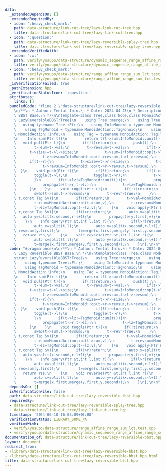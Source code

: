 ```yaml
---
data:
  _extendedDependsOn: []
  _extendedRequiredBy:
  - icon: ':heavy_check_mark:'
    path: data-structure/link-cut-tree/lazy-link-cut-tree.hpp
    title: data-structure/link-cut-tree/lazy-link-cut-tree.hpp
  - icon: ':question:'
    path: data-structure/link-cut-tree/lazy-reversible-splay-tree.hpp
    title: data-structure/link-cut-tree/lazy-reversible-splay-tree.hpp
  _extendedVerifiedWith:
  - icon: ':x:'
    path: verify/yosupo/data-structure/dynamic_sequence_range_affine_range_sum.test.cpp
    title: verify/yosupo/data-structure/dynamic_sequence_range_affine_range_sum.test.cpp
  - icon: ':heavy_check_mark:'
    path: verify/yosupo/data-structure/range_affine_range_sum_lct.test.cpp
    title: verify/yosupo/data-structure/range_affine_range_sum_lct.test.cpp
  _isVerificationFailed: true
  _pathExtension: hpp
  _verificationStatusIcon: ':question:'
  attributes:
    links: []
  bundledCode: "#line 2 \"data-structure/link-cut-tree/lazy-reversible-bbst.hpp\"\n\
    \n/**\n * Author: Teetat Info.\n * Date: 2024-04-13\n * Description: Lazy Reversible\
    \ BBST Base.\n */\n\ntemplate<class Tree,class Node,class MonoidAction>\nstruct\
    \ LazyReversibleBBST:Tree{\n    using Tree::merge;\n    using Tree::split;\n \
    \   using typename Tree::Ptr;\n    using InfoMonoid = typename MonoidAction::InfoMonoid;\n\
    \    using TagMonoid = typename MonoidAction::TagMonoid;\n    using Info = typename\
    \ MonoidAction::Info;\n    using Tag = typename MonoidAction::Tag;\n\n    LazyReversibleBBST()=default;\n\
    \n    Info sum(Ptr t){\n        return t?t->sum:InfoMonoid::unit();\n    }\n \
    \   void pull(Ptr t){\n        if(!t)return;\n        push(t);\n        t->size=1;\n\
    \        t->sum=t->val;\n        t->revsum=t->val;\n        if(t->l){\n      \
    \      t->size+=t->l->size;\n            t->sum=InfoMonoid::op(t->l->sum,t->sum);\n\
    \            t->revsum=InfoMonoid::op(t->revsum,t->l->revsum);\n        }\n  \
    \      if(t->r){\n            t->size+=t->r->size;\n            t->sum=InfoMonoid::op(t->sum,t->r->sum);\n\
    \            t->revsum=InfoMonoid::op(t->r->revsum,t->revsum);\n        }\n  \
    \  }\n    void push(Ptr t){\n        if(!t)return;\n        if(t->rev){\n    \
    \        toggle(t->l);\n            toggle(t->r);\n            t->rev=false;\n\
    \        }\n        if(t->lz!=TagMonoid::unit()){\n            propagate(t->l,t->lz);\n\
    \            propagate(t->r,t->lz);\n            t->lz=TagMonoid::unit();\n  \
    \      }\n    }\n    void toggle(Ptr t){\n        if(!t)return;\n        swap(t->l,t->r);\n\
    \        swap(t->sum,t->revsum);\n        t->rev^=true;\n    }\n    void propagate(Ptr\
    \ t,const Tag &v){\n        if(!t)return;\n        t->val=MonoidAction::op(t->val,v);\n\
    \        t->sum=MonoidAction::op(t->sum,v);\n        t->revsum=MonoidAction::op(t->revsum,v);\n\
    \        t->lz=TagMonoid::op(t->lz,v);\n    }\n    void apply(Ptr &t,int l,int\
    \ r,const Tag &v){\n        if(l>r)return;\n        auto x=split(t,l);\n     \
    \   auto y=split(x.second,r-l+1);\n        propagate(y.first,v);\n        t=merge(x.first,merge(y.first,y.second));\n\
    \    }\n    Info query(Ptr &t,int l,int r){\n        if(l>r)return InfoMonoid::unit();\n\
    \        auto x=split(t,l);\n        auto y=split(x.second,r-l+1);\n        Info\
    \ res=sum(y.first);\n        t=merge(x.first,merge(y.first,y.second));\n     \
    \   return res;\n    }\n    void reverse(Ptr &t,int l,int r){\n        if(l>r)return;\n\
    \        auto x=split(t,l);\n        auto y=split(x.second,r-l+1);\n        toggle(y.first);\n\
    \        t=merge(x.first,merge(y.first,y.second));\n    }\n};\n\n"
  code: "#pragma once\n\n/**\n * Author: Teetat Info.\n * Date: 2024-04-13\n * Description:\
    \ Lazy Reversible BBST Base.\n */\n\ntemplate<class Tree,class Node,class MonoidAction>\n\
    struct LazyReversibleBBST:Tree{\n    using Tree::merge;\n    using Tree::split;\n\
    \    using typename Tree::Ptr;\n    using InfoMonoid = typename MonoidAction::InfoMonoid;\n\
    \    using TagMonoid = typename MonoidAction::TagMonoid;\n    using Info = typename\
    \ MonoidAction::Info;\n    using Tag = typename MonoidAction::Tag;\n\n    LazyReversibleBBST()=default;\n\
    \n    Info sum(Ptr t){\n        return t?t->sum:InfoMonoid::unit();\n    }\n \
    \   void pull(Ptr t){\n        if(!t)return;\n        push(t);\n        t->size=1;\n\
    \        t->sum=t->val;\n        t->revsum=t->val;\n        if(t->l){\n      \
    \      t->size+=t->l->size;\n            t->sum=InfoMonoid::op(t->l->sum,t->sum);\n\
    \            t->revsum=InfoMonoid::op(t->revsum,t->l->revsum);\n        }\n  \
    \      if(t->r){\n            t->size+=t->r->size;\n            t->sum=InfoMonoid::op(t->sum,t->r->sum);\n\
    \            t->revsum=InfoMonoid::op(t->r->revsum,t->revsum);\n        }\n  \
    \  }\n    void push(Ptr t){\n        if(!t)return;\n        if(t->rev){\n    \
    \        toggle(t->l);\n            toggle(t->r);\n            t->rev=false;\n\
    \        }\n        if(t->lz!=TagMonoid::unit()){\n            propagate(t->l,t->lz);\n\
    \            propagate(t->r,t->lz);\n            t->lz=TagMonoid::unit();\n  \
    \      }\n    }\n    void toggle(Ptr t){\n        if(!t)return;\n        swap(t->l,t->r);\n\
    \        swap(t->sum,t->revsum);\n        t->rev^=true;\n    }\n    void propagate(Ptr\
    \ t,const Tag &v){\n        if(!t)return;\n        t->val=MonoidAction::op(t->val,v);\n\
    \        t->sum=MonoidAction::op(t->sum,v);\n        t->revsum=MonoidAction::op(t->revsum,v);\n\
    \        t->lz=TagMonoid::op(t->lz,v);\n    }\n    void apply(Ptr &t,int l,int\
    \ r,const Tag &v){\n        if(l>r)return;\n        auto x=split(t,l);\n     \
    \   auto y=split(x.second,r-l+1);\n        propagate(y.first,v);\n        t=merge(x.first,merge(y.first,y.second));\n\
    \    }\n    Info query(Ptr &t,int l,int r){\n        if(l>r)return InfoMonoid::unit();\n\
    \        auto x=split(t,l);\n        auto y=split(x.second,r-l+1);\n        Info\
    \ res=sum(y.first);\n        t=merge(x.first,merge(y.first,y.second));\n     \
    \   return res;\n    }\n    void reverse(Ptr &t,int l,int r){\n        if(l>r)return;\n\
    \        auto x=split(t,l);\n        auto y=split(x.second,r-l+1);\n        toggle(y.first);\n\
    \        t=merge(x.first,merge(y.first,y.second));\n    }\n};\n\n"
  dependsOn: []
  isVerificationFile: false
  path: data-structure/link-cut-tree/lazy-reversible-bbst.hpp
  requiredBy:
  - data-structure/link-cut-tree/lazy-reversible-splay-tree.hpp
  - data-structure/link-cut-tree/lazy-link-cut-tree.hpp
  timestamp: '2024-06-10 16:05:09+07:00'
  verificationStatus: LIBRARY_SOME_WA
  verifiedWith:
  - verify/yosupo/data-structure/range_affine_range_sum_lct.test.cpp
  - verify/yosupo/data-structure/dynamic_sequence_range_affine_range_sum.test.cpp
documentation_of: data-structure/link-cut-tree/lazy-reversible-bbst.hpp
layout: document
redirect_from:
- /library/data-structure/link-cut-tree/lazy-reversible-bbst.hpp
- /library/data-structure/link-cut-tree/lazy-reversible-bbst.hpp.html
title: data-structure/link-cut-tree/lazy-reversible-bbst.hpp
---
```

